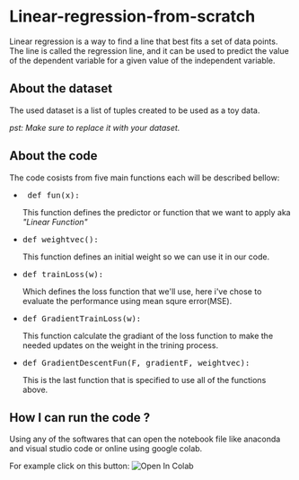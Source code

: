 # Linear-regression-from-scratch
<p>Linear regression is a way to find a line that best fits a set of data points. The line is called the regression line, and it can be used to predict the value of the dependent variable for a given value of the independent variable. </p>

<h2>About the dataset</h2>
<p> The used dataset is a list of tuples created to be used as a toy data.</p>
<em> pst: Make sure to replace it with your dataset. </em>
<br/>
<h2>About the code</h2>
<p> The code cosists from five main functions each will be described bellow:
<ul>
  <li><pre> def fun(x):</pre></li>
  <p> This function defines the predictor or function that we want to apply aka <i>"Linear Function"</i></p>
  <li> <pre>def weightvec():</pre></li>
  <p> This function defines an initial weight so we can use it in our code.  </p>
  <li><pre>def trainLoss(w):</pre></li>
  <p>Which defines the loss function that we'll use, here i've chose to evaluate the performance using mean squre error(MSE). </p>
  <li><pre>def GradientTrainLoss(w):</pre></li>
  <p>This function calculate the gradiant of the loss function to make the needed updates on the weight in the trining process. </p>
  <li><pre>def GradientDescentFun(F, gradientF, weightvec):</pre></li>
  <p> This is the last function that is specified to use all of the functions above.</p>
</ul>
<h2>How I can run the code ?</h2>
<p> Using any of the softwares that can open the notebook file like anaconda and visual studio code or online using google colab.   </p>

<p>For example click on this button:  <img src="https://colab.research.google.com/assets/colab-badge.svg" alt="Open In Colab"/><a href="https://colab.research.google.com/drive/1LV9h--LiKA3lgzChXQiGgamyakaNhJFy?usp=sharing"></a></p>


